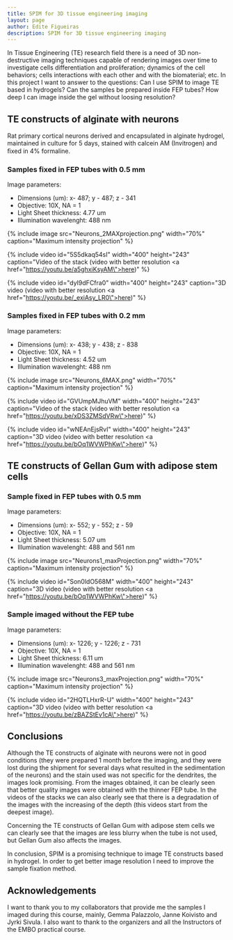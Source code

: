 ```yaml
---
title: SPIM for 3D tissue engineering imaging
layout: page
author: Edite Figueiras
description: SPIM for 3D tissue engineering imaging
---
```

In Tissue Engineering (TE) research field there is a need of 3D non-destructive imaging techniques capable of rendering images over time to investigate cells differentiation and proliferation; dynamics of the cell behaviors; cells interactions with each other and with the biomaterial; etc. In this project I want to answer to the questions: Can I use SPIM to image TE based in hydrogels? Can the samples be prepared inside FEP tubes? How deep I can image inside the gel without loosing resolution?

## TE constructs of alginate with neurons

Rat primary cortical neurons derived and encapsulated in alginate hydrogel, maintained in culture for 5 days, stained with calcein AM (Invitrogen) and ﬁxed in 4% formaline.

### Samples fixed in FEP tubes with 0.5 mm

Image parameters:

  - Dimensions (um): x- 487; y - 487; z - 341
  - Objective: 10X, NA = 1
  - Light Sheet thickness: 4.77 um
  - Illumination wavelenght: 488 nm

{% include image src="Neurons_2MAXprojection.png" width="70%" caption="Maximum intensity projection" %}

{% include video id="5S5dkaq54sI" width="400" height="243" caption="Video of the stack (video with better resolution <a href=\"https://youtu.be/a5ghxiKsyAM\">here</a>)" %}

{% include video id="dyI9dFCfra0" width="400" height="243" caption="3D video (video with better resolution <a href=\"https://youtu.be/_exiAsy_LR0\">here</a>)" %}

### Samples fixed in FEP tubes with 0.2 mm

Image parameters:

  - Dimensions (um): x- 438; y - 438; z - 838
  - Objective: 10X, NA = 1
  - Light Sheet thickness: 4.52 um
  - Illumination wavelenght: 488 nm

{% include image src="Neurons_6MAX.png" width="70%" caption="Maximum intensity projection" %}

{% include video id="GVUmpMJhuVM" width="400" height="243" caption="Video of the stack (video with better resolution <a href=\"https://youtu.be/xDS3ZMSdVRw\">here</a>)" %}

{% include video id="wNEAnEjsRvI" width="400" height="243" caption="3D video (video with better resolution <a href=\"https://youtu.be/bOq1WVWPhKw\">here</a>)" %}

## TE constructs of Gellan Gum with adipose stem cells

### Sample fixed in FEP tubes with 0.5 mm

Image parameters:

  - Dimensions (um): x- 552; y - 552; z - 59
  - Objective: 10X, NA = 1
  - Light Sheet thickness: 5.07 um
  - Illumination wavelenght: 488 and 561 nm

{% include image src="Neurons1_maxProjection.png" width="70%" caption="Maximum intensity projection" %}

{% include video id="Son0ldO568M" width="400" height="243" caption="3D video (video with better resolution <a href=\"https://youtu.be/bOq1WVWPhKw\">here</a>)" %}

### Sample imaged without the FEP tube

Image parameters:

  - Dimensions (um): x- 1226; y - 1226; z - 731
  - Objective: 10X, NA = 1
  - Light Sheet thickness: 6.11 um
  - Illumination wavelenght: 488 and 561 nm

{% include image src="Neurons3_maxProjection.png" width="70%" caption="Maximum intensity projection" %}

{% include video id="2HQTLHxrR-U" width="400" height="243" caption="3D video (video with better resolution <a href=\"https://youtu.be/zBAZStEv1cA\">here</a>)" %}

## Conclusions

Although the TE constructs of alginate with neurons were not in good conditions (they were prepared 1 month before the imaging, and they were lost during the shipment for several days what resulted in the sedimentation of the neurons) and the stain used was not specific for the dendrites, the images look promising. From the images obtained, it can be clearly seen that better quality images were obtained with the thinner FEP tube. In the videos of the stacks we can also clearly see that there is a degradation of the images with the increasing of the depth (this videos start from the deepest image).

Concerning the TE constructs of Gellan Gum with adipose stem cells we can clearly see that the images are less blurry when the tube is not used, but Gellan Gum also affects the images.

In conclusion, SPIM is a promising technique to image TE constructs based in hydrogel. In order to get better image resolution I need to improve the sample fixation method.

## Acknowledgements

I want to thank you to my collaborators that provide me the samples I imaged during this course, mainly, Gemma Palazzolo, Janne Koivisto and Jyrki Sivula. I also want to thank to the organizers and all the
Instructors of the EMBO practical course.
